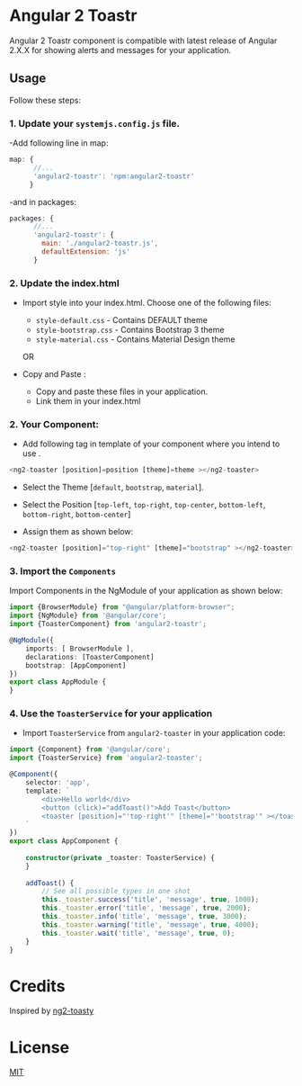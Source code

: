 # Angular 2 Toastr
Angular 2 Toastr component is compatible with latest release of Angular 2.X.X for showing alerts and messages for your application.

## Usage
Follow these steps:

### 1. Update your `systemjs.config.js` file.
-Add following line in map:

```js
map: {
      //...
      'angular2-toastr': 'npm:angular2-toastr'
     }
```
-and in packages:

```js
packages: {
      //...
      'angular2-toastr': {
        main: './angular2-toastr.js',
        defaultExtension: 'js'
      }
```

### 2. Update the index.html

- Import style into your index.html. Choose one of the following files:
  - `style-default.css` - Contains DEFAULT theme
  - `style-bootstrap.css` - Contains Bootstrap 3 theme
  - `style-material.css` - Contains Material Design theme
  
  OR
- Copy and Paste :
  - Copy and paste these files in your application.
  - Link them in your index.html

### 2. Your Component:
- Add following tag in template of your component where you intend to use . 

```ts
<ng2-toaster [position]=position [theme]=theme ></ng2-toaster>
```

- Select the Theme [`default`, `bootstrap`, `material`].

- Select the Position [`top-left`, `top-right`, `top-center`, `bottom-left`, `bottom-right`, `bottom-center`]

- Assign them as shown below:

```ts
<ng2-toaster [position]="top-right" [theme]="bootstrap" ></ng2-toaster>
```


### 3. Import the `Components`
Import Components in the NgModule of your application as shown below:

```ts
import {BrowserModule} from "@angular/platform-browser";
import {NgModule} from '@angular/core';
import {ToasterComponent} from 'angular2-toastr';

@NgModule({
    imports: [ BrowserModule ],
    declarations: [ToasterComponent]
    bootstrap: [AppComponent]
})
export class AppModule {
}
```

### 4. Use the `ToasterService` for your application
- Import `ToasterService` from `angular2-toaster` in your application code:

```ts
import {Component} from '@angular/core';
import {ToasterService} from 'angular2-toaster';

@Component({
    selector: 'app',
    template: `
        <div>Hello world</div>
        <button (click)="addToast()">Add Toast</button>
        <toaster [position]="'top-right'" [theme]="'bootstrap'" ></toaster>
    `
})
export class AppComponent {
    
    constructor(private _toaster: ToasterService) { 
    }
    
    addToast() {
        // See all possible types in one shot
        this._toaster.success('title', 'message', true, 1000);
        this._toaster.error('title', 'message', true, 2000);
        this._toaster.info('title', 'message', true, 3000);
        this._toaster.warning('title', 'message', true, 4000);
        this._toaster.wait('title', 'message', true, 0);
    }
}
```

# Credits 
Inspired by [ng2-toasty](https://github.com/akserg/ng2-toasty/)

# License
 [MIT](/LICENSE)

